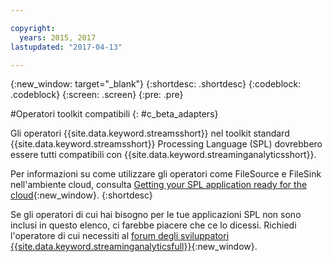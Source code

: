 ```yaml
---

copyright:
  years: 2015, 2017
lastupdated: "2017-04-13"

---
```


<!-- Attribute definitions -->
{:new_window: target="_blank"}
{:shortdesc: .shortdesc}
{:codeblock: .codeblock}
{:screen: .screen}
{:pre: .pre}

#Operatori toolkit compatibili
{: #c_beta_adapters}

Gli operatori {{site.data.keyword.streamsshort}} nel toolkit standard {{site.data.keyword.streamsshort}} Processing Language (SPL) dovrebbero essere tutti compatibili con {{site.data.keyword.streaminganalyticsshort}}.

Per informazioni su come utilizzare gli operatori come FileSource e FileSink nell'ambiente cloud, consulta
[Getting your SPL application ready for the cloud](https://developer.ibm.com/streamsdev/docs/getting-spl-application-ready-cloud/){:new_window}.
{:shortdesc}

Se gli operatori di cui hai bisogno per le tue applicazioni SPL non sono inclusi in questo elenco,
ci farebbe piacere che ce lo dicessi. Richiedi l'operatore di cui necessiti al [forum degli sviluppatori {{site.data.keyword.streaminganalyticsfull}}](https://developer.ibm.com/answers/topics/streaming-analytics.html){:new_window}.

